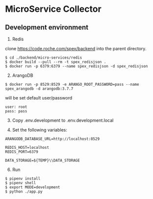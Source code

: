 # MicroService Collector

## Development environment

1. Redis

clone https://code.roche.com/spex/backend into the parent directory.  
```
$ cd ./backend/micro-services/redis  
$ docker build --pull --rm -t spex_redisjson .
$ docker run -p 6379:6379 --name spex_redisjson -d spex_redisjson
```

2. ArangoDB

`$ docker run -p 8529:8529 -e ARANGO_ROOT_PASSWORD=pass --name spex_arangodb -d arangodb:3.7.7`

will be set default user/password
```
user: root
pass: pass
```

3. Copy .env.development to .env.development.local

4. Set the following variables:
```
ARANGODB_DATABASE_URL=http://localhost:8529

REDIS_HOST=localhost
REDIS_PORT=6379

DATA_STORAGE=${TEMP}\\DATA_STORAGE
```

6. Run

```
$ pipenv install
$ pipenv shell
$ export MODE=development
$ python ./app.py
```
